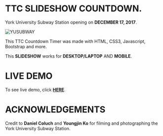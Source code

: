# TTC SLIDESHOW COUNTDOWN.
York University Subway Station opening on **DECEMBER 17, 2017**.

![YUSUBWAY](https://github.com/dvampofo/slidercountdown/blob/master/assets/images/entrancephoto.png?raw=true)

This TTC Countdown Timer was made with HTML, CSS3, Javascript, Bootstrap and more.

This **SLIDESHOW** works for **DESKTOP/LAPTOP** AND **MOBILE**. 

# LIVE DEMO

To see live demo, click [**HERE**](https://dvampofo.github.io/slidercountdown/).

# ACKNOWLEDGEMENTS

Credit to **Daniel Coluch** and **Youngjin Ko** for filming and photographing the York University Subway Station.
